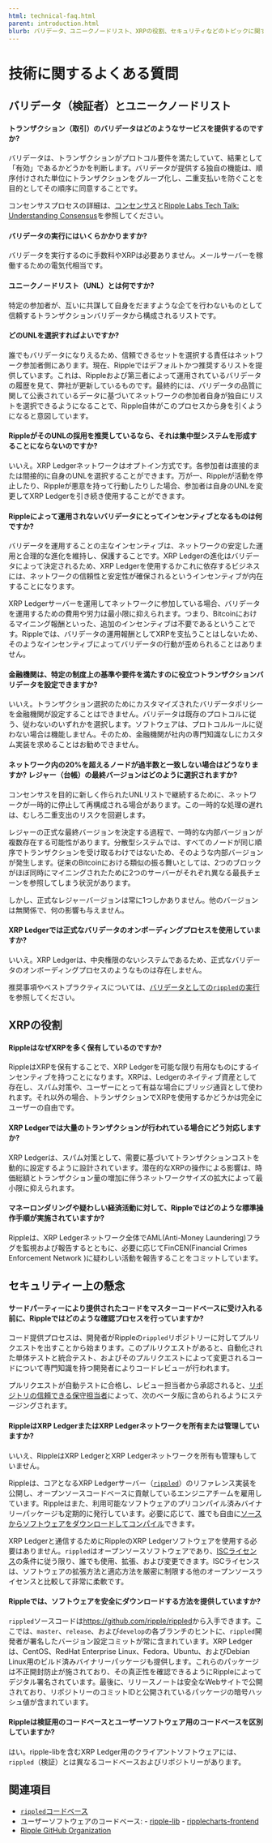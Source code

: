 ```yaml
---
html: technical-faq.html
parent: introduction.html
blurb: バリデータ、ユニークノードリスト、XRPの役割、セキュリティなどのトピックに関するよくある質問に対しての答えを見つけてください。
---
```

# 技術に関するよくある質問

## バリデータ（検証者）とユニークノードリスト

<!--#{ using h4s for questions to keep them out of the right side nav (too cluttered when they display) and to provide appropriate text size for questions. #}-->
#### トランザクション（取引）のバリデータはどのようなサービスを提供するのですか?

バリデータは、トランザクションがプロトコル要件を満たしていて、結果として「有効」であるかどうかを判断します。バリデータが提供する独自の機能は、順序付けされた単位にトランザクションをグループ化し、二重支払いを防ぐことを目的としてその順序に同意することです。

コンセンサスプロセスの詳細は、[コンセンサス](consensus.html)と[Ripple Labs Tech Talk: Understanding Consensus](https://ripple.com/insights/ripple-labs-tech-talk-consensus-within-the-ripple-protocol/)を参照してください。


#### バリデータの実行にはいくらかかりますか?

バリデータを実行するのに手数料やXRPは必要ありません。メールサーバーを稼働するための電気代相当です。


#### ユニークノードリスト（UNL）とは何ですか?

特定の参加者が、互いに共謀して自身をだますような企てを行わないものとして信頼するトランザクションバリデータから構成されるリストです。


#### どのUNLを選択すればよいですか?

誰でもバリデータになりえるため、信頼できるセットを選択する責任はネットワーク参加者側にあります。現在、Rippleではデフォルトかつ推奨するリストを提供しています。これは、Rippleおよび第三者によって運用されているバリデータの履歴を見て、弊社が更新しているものです。最終的には、バリデータの品質に関して公表されているデータに基づいてネットワークの参加者自身が独自にリストを選択できるようになることで、Ripple自体がこのプロセスから身を引くようになると意図しています。


#### RippleがそのUNLの採用を推奨しているなら、それは集中型システムを形成することにならないのですか?

いいえ。XRP Ledgerネットワークはオプトイン方式です。各参加者は直接的または間接的に自身のUNLを選択することができます。万が一、Rippleが活動を停止したり、Rippleが悪意を持って行動したりした場合、参加者は自身のUNLを変更してXRP Ledgerを引き続き使用することができます。


#### Rippleによって運用されないバリデータにとってインセンティブとなるものは何ですか?

バリデータを運用することの主なインセンティブは、ネットワークの安定した運用と合理的な進化を維持し、保護することです。XRP Ledgerの進化はバリデータによって決定されるため、XRP Ledgerを使用するかこれに依存するビジネスには、ネットワークの信頼性と安定性が確保されるというインセンティブが内在することになります。

XRP Ledgerサーバーを運用してネットワークに参加している場合、バリデータを運用するための費用や労力は最小限に抑えられます。つまり、Bitcoinにおけるマイニング報酬といった、追加のインセンティブは不要であるということです。Rippleでは、バリデータの運用報酬としてXRPを支払うことはしないため、そのようなインセンティブによってバリデータの行動が歪められることはありません。


#### 金融機関は、特定の制度上の基準や要件を満たすのに役立つトランザクションバリデータを設定できますか?

いいえ。トランザクション選択のためにカスタマイズされたバリデータポリシーを金融機関が設定することはできません。バリデータは既存のプロトコルに従う、従わないのいずれかを選択します。ソフトウェアは、プロトコルルールに従わない場合は機能しません。そのため、金融機関が社内の専門知識なしにカスタム実装を求めることはお勧めできません。


#### ネットワーク内の20%を超えるノードが過半数と一致しない場合はどうなりますか? レジャー（台帳）の最終バージョンはどのように選択されますか?

コンセンサスを目的に新しく作られたUNLリストで継続するために、ネットワークが一時的に停止して再構成される場合があります。この一時的な処理の遅れは、むしろ二重支出のリスクを回避します。

レジャーの正式な最終バージョンを決定する過程で、一時的な内部バージョンが複数存在する可能性があります。分散型システムでは、すべてのノードが同じ順序でトランザクションを受け取るわけではないため、そのような内部バージョンが発生します。従来のBitcoinにおける類似の振る舞いとしては、2つのブロックがほぼ同時にマイニングされたために2つのサーバーがそれぞれ異なる最長チェーンを参照してしまう状況があります。

しかし、正式なレジャーバージョンは常に1つしかありません。他のバージョンは無関係で、何の影響も与えません。


#### XRP Ledgerでは正式なバリデータのオンボーディングプロセスを使用していますか?

いいえ。XRP Ledgerは、中央権限のないシステムであるため、正式なバリデータのオンボーディングプロセスのようなものは存在しません。

推奨事項やベストプラクティスについては、[バリデータとしての`rippled`の実行](run-rippled-as-a-validator.html)を参照してください。


## XRPの役割


#### RippleはなぜXRPを多く保有しているのですか?

RippleはXRPを保有することで、XRP Ledgerを可能な限り有用なものにするインセンティブを持つことになります。XRPは、Ledgerのネイティブ資産として存在し、スパム対策や、ユーザーにとって有益な場合にブリッジ通貨として使われます。それ以外の場合、トランザクションでXRPを使用するかどうかは完全にユーザーの自由です。


#### XRP Ledgerでは大量のトランザクションが行われている場合にどう対応しますか?

XRP Ledgerは、スパム対策として、需要に基づいてトランザクションコストを動的に設定するように設計されています。潜在的なXRPの操作による影響は、時価総額とトランザクション量の増加に伴うネットワークサイズの拡大によって最小限に抑えられます。


#### マネーロンダリングや疑わしい経済活動に対して、Rippleではどのような標準操作手順が実施されていますか?

Rippleは、XRP Ledgerネットワーク全体でAML(Anti-Money Laundering)フラグを監視および報告するとともに、必要に応じてFinCEN(Financial Crimes Enforcement Network )に疑わしい活動を報告することをコミットしています。


## セキュリティー上の懸念


#### サードパーティーにより提供されたコードをマスターコードベースに受け入れる前に、Rippleではどのような確認プロセスを行っていますか?

コード提供プロセスは、開発者がRippleの`rippled`リポジトリーに対してプルリクエストを出すことから始まります。このプルリクエストがあると、自動化された単体テストと統合テスト、およびそのプルリクエストによって変更されるコードについて専門知識を持つ開発者によりコードレビューが行われます。

プルリクエストが自動テストに合格し、レビュー担当者から承認されると、[リポジトリの信頼できる保守担当者](https://opensource.guide/best-practices/)によって、次のベータ版に含められるようにステージングされます。

#### RippleはXRP LedgerまたはXRP Ledgerネットワークを所有または管理していますか?

いいえ、RippleはXRP LedgerとXRP Ledgerネットワークを所有も管理もしていません。

Rippleは、コアとなるXRP Ledgerサーバー（[`rippled`](https://github.com/ripple/rippled)）のリファレンス実装を公開し、オープンソースコードベースに貢献しているエンジニアチームを雇用しています。Rippleはまた、利用可能なソフトウェアのプリコンパイル済みバイナリーパッケージも定期的に発行しています。必要に応じて、誰でも自由に[ソースからソフトウェアをダウンロードしてコンパイル](install-rippled.html)できます。

XRP Ledgerと通信するためにRippleのXRP Ledgerソフトウェアを使用する必要はありません。`rippled`はオープンソースソフトウェアであり、[ISCライセンス](https://github.com/ripple/rippled/blob/develop/LICENSE)の条件に従う限り、誰でも使用、拡張、および変更できます。ISCライセンスは、ソフトウェアの拡張方法と適応方法を厳密に制限する他のオープンソースライセンスと比較して非常に柔軟です。

#### Rippleでは、ソフトウェアを安全にダウンロードする方法を提供していますか?

`rippled`ソースコードは<https://github.com/ripple/rippled>から入手できます。ここでは、`master`、`release`、および`develop`の各ブランチのヒントに、`rippled`開発者が署名したバージョン設定コミットが常に含まれています。XRP Ledgerは、CentOS、RedHat Enterprise Linux、Fedora、Ubuntu、およびDebian Linux用のビルド済みバイナリーパッケージも提供します。これらのパッケージは不正開封防止が施されており、その真正性を確認できるようにRippleによってデジタル署名されています。最後に、リリースノートは安全なWebサイトで公開されており、リポジトリーのコミットIDと公開されているパッケージの暗号ハッシュ値が含まれています。


#### Rippleは検証用のコードベースとユーザーソフトウェア用のコードベースを区別していますか?

はい。ripple-libを含むXRP Ledger用のクライアントソフトウェアには、`rippled`（検証）とは異なるコードベースおよびリポジトリーがあります。


## 関連項目

- [`rippled`コードベース](https://github.com/ripple/rippled)
- ユーザーソフトウェアのコードベース:
      - [ripple-lib](https://github.com/ripple/ripple-lib)
      - [ripplecharts-frontend](https://github.com/ripple/ripplecharts-frontend)
- [Ripple GitHub Organization](https://github.com/ripple/)
